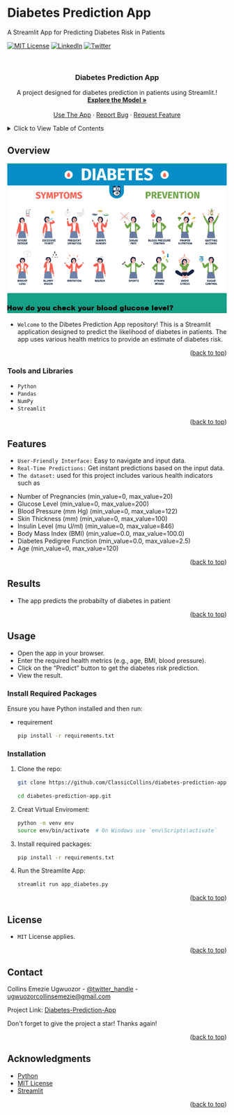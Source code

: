 # Diabetes Prediction App
A Streamlit App for Predicting Diabetes Risk in Patients
<!-- Improved compatibility of back to top link: See: https://github.com/ClassicCollins/diabetes-prediction-app/back2top -->
<a id="readme-top"></a>
<!--
*** Thanks for checking out diabetes-prediction-app project. 
*** Thanks for checking out my project!
-->



<!-- PROJECT SHIELDS -->
<!--
*** I'm using markdown "reference style" links for readability.
*** Reference links are enclosed in brackets [ ] instead of parentheses ( ).
*** See the bottom of this document for the declaration of the reference variables
*** for stars-url, forks-url, etc.
*** https://www.markdownguide.org/basic-syntax/#reference-style-links 
-->
[![MIT License][license-shield]][license-url]
[![LinkedIn][linkedin-shield]][linkedin-url]
[![Twitter][twitter-shield]][twitter-url]

<!-- PROJECT LOGO -->
<br />
<div align="center">
  
  </a>

<h3 align="center">Diabetes Prediction App</h3>

  <p align="center">
    A project designed for diabetes prediction in patients using Streamlit.!
    <br />
    <a href="https://github.com/ClassicCollins/diabetes-prediction-app"><strong>Explore the Model »</strong></a>
    <br />
    <br />
    <a href="https://collins-diabetes-prediction.streamlit.app/">Use The App</a>
    ·
    <a href="https://github.com/ClassicCollins/heart-disease-prediction/blob/classic/.github/ISSUE_TEMPLATE/bug-report---.md">Report Bug</a>
    ·
    <a href="https://github.com/ClassicCollins/heart-disease-prediction/blob/classic/.github/ISSUE_TEMPLATE/feature-request-form---.md">Request Feature</a>
  </p>
</div>


<!-- TABLE OF CONTENTS -->
<details>
  <summary>Click to View Table of Contents</summary>
  <ol>
    <li>
      <a href="#overview">Overview</a>
      <ul>
        <li><a href="#project-Goal">Project Goal</a></li>
        <li><a href="#tools-and-libraries">Tools and Libraries</a></li>
        <li><a href="#features">Features</a></li>
        <li><a href="#results">Results</a></li>
      </ul>
    </li>
    <li>
      <a href="#usage">Usage</a>
      <ul>
        <li><a href="#Required-Packages">Required Packages</a></li>
        <li><a href="#installation">Installation</a></li>
      </ul>
    </li>
    <li><a href="#license">License</a></li>
    <li><a href="#contact">Contact</a></li>
    <li><a href="#acknowledgments">Acknowledgments</a></li>
  </ol>
</details>



<!-- ABOUT THE PROJECT -->
## Overview

[![Product Name Screen Shot][product-screenshot]](https://collins-diabetes-prediction.streamlit.app)

* `Welcome` to the Dibetes Prediction App repository! This is a Streamlit application designed to predict the likelihood of diabetes in patients. The app uses various health metrics to provide an estimate of diabetes risk.

<p align="right">(<a href="#readme-top">back to top</a>)</p>


### Tools and Libraries

* `Python`
* `Pandas`
* `NumPy`
* `Streamlit`

<p align="right">(<a href="#readme-top">back to top</a>)</p>

<!-- FEATURES -->
## Features
* `User-Friendly Interface:` Easy to navigate and input data.
* `Real-Time Predictions:` Get instant predictions based on the input data.
* `The dataset:` used for this project includes various health indicators such as
- Number of Pregnancies      (min_value=0, max_value=20)     
- Glucose Level              (min_value=0, max_value=200)
- Blood Pressure (mm Hg)     (min_value=0, max_value=122)
- Skin Thickness (mm)        (min_value=0, max_value=100)
- Insulin Level (mu U/ml)    (min_value=0, max_value=846)
- Body Mass Index (BMI)      (min_value=0.0, max_value=100.0)
- Diabetes Pedigree Function (min_value=0.0, max_value=2.5)
- Age                        (min_value=0, max_value=120)


<p align="right">(<a href="#readme-top">back to top</a>)</p>

<!-- RESULTS -->
## Results
* The app predicts the probabilty of diabetes in patient
  
<p align="right">(<a href="#readme-top">back to top</a>)</p>

<!-- GETTING STARTED -->
## Usage

* Open the app in your browser.
* Enter the required health metrics (e.g., age, BMI, blood pressure).
* Click on the “Predict” button to get the diabetes risk prediction.
* View the result.

### Install Required Packages

Ensure you have Python installed and then run:
* requirement
  ```sh
  pip install -r requirements.txt
  ```

### Installation

1. Clone the repo:
   ```sh
   git clone https://github.com/ClassicCollins/diabetes-prediction-app.git
   ```
   ```sh
   cd diabetes-prediction-app.git
   ```
2. Creat Virtual Enviroment:  
   ```sh
   python -m venv env
   source env/bin/activate  # On Windows use `env\Scripts\activate`
   ``` 
3. Install required packages:
   ```sh
   pip install -r requirements.txt
   ```
4. Run the Streamlite App:
   ```sh
   streamlit run app_diabetes.py
   ```
   
<p align="right">(<a href="#readme-top">back to top</a>)</p>

<!-- LICENCE -->
## License
* `MIT` License applies.
  
<p align="right">(<a href="#readme-top">back to top</a>)</p>

<!-- CONTACT -->
## Contact

Collins Emezie Ugwuozor - [@twitter_handle](https://x.com/ClassicCollins2) - ugwuozorcollinsemezie@gmail.com

Project Link: [Diabetes-Prediction-App](https://collins-diabetes-prediction.streamlit.app)

Don't forget to give the project a star! Thanks again!

<p align="right">(<a href="#readme-top">back to top</a>)</p>



<!-- ACKNOWLEDGMENTS -->
## Acknowledgments


* [Python](https://www.python.org)
* [MIT License](https://opensource.org/license/mit)
* [Streamlit](https://streamlit.io/)

<p align="right">(<a href="#readme-top">back to top</a>)</p>


<!-- MARKDOWN LINKS & IMAGES -->
<!-- https://www.markdownguide.org/basic-syntax/#reference-style-links -->
[contributors-shield]: https://img.shields.io/github/contributors/ClassicCollins/heart-disease-prediction.svg?style=for-the-badge
[contributors-url]: https://github.com/ClassicCollins/heart-disease-prediction/contributors
[twitter-shield]: https://img.shields.io/badge/-Twitter-black.svg?style=for-the-badge&logo=x&colorB=555
[twitter-url]: https://x.com/ClassicCollins2
[traffic-shield]: https://img.shields.io/github/traffic/ClassicCollins/heart-disease-prediction.svg?style=for-the-badge
[traffic-url]: https://github.com/ClassicCollins/heart-disease-prediction/traffic
[forks-shield]: https://img.shields.io/github/forks/ClassicCollins/heart-disease-prediction.svg?style=for-the-badge
[forks-url]: https://github.com/ClassicCollins/heart-disease-prediction/forks
[stars-shield]: https://img.shields.io/github/stars/ClassicCollins/heart-disease-prediction.svg?style=for-the-badge
[stars-url]: https://github.com/ClassicCollins/heart-disease-prediction/stargazers
[issues-shield]: https://img.shields.io/github/issues/ClassicCollins/heart-disease-prediction.svg?style=for-the-badge
[issues-url]: https://github.com/ClassicCollins/heart-disease-prediction/issues
[license-shield]: https://img.shields.io/github/license/ClassicCollins/heart-disease-prediction.svg?style=for-the-badge
[license-url]: https://github.com/ClassicCollins/heart-disease-prediction/blob/master/LICENSE.txt
[linkedin-shield]: https://img.shields.io/badge/-LinkedIn-white.svg?style=for-the-badge&logo=linkedin&colorB=blue
[linkedin-url]: https://linkedin.com/in/collins-ugwuozor
[product-screenshot]: image/screenshot.png
